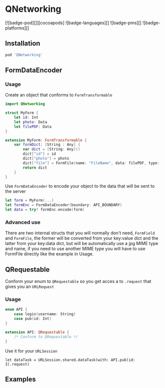 # QNetworking

[![badge-pod][]][cocoapods] ![badge-languages][] ![badge-pms][] ![badge-platforms][]

## Installation
```ruby
pod 'QNetworking'
```

## FormDataEncoder
### Usage
Create an object that conforms to `FormTransformable`
```swift
import QNetworking

struct MyForm {
    let id: Int
    let photo: Data
    let filePDF: Data
}

extension MyForm: FormTransformable {
    var formDict: [String : Any] {
        var dict = [String: Any]()
        dict["id"] = id
        dict["photo"] = photo
        dict["file"] = FormFile(name: "FileName", data: filePDF, type: "application/pdf", fileName: "name" + ".pdf")
        return dict
    }
}
```
Use  `FormDataEncoder` to encode your object to the data that will be sent to the server

```swift
let form = MyForm(...)
let formEnc = FormDataEncoder(boundary: API_BOUNDARY)
let data = try? formEnc.encode(form)
```

### Advanced use
There are two internal structs that you will normally don't need,  `FormField` and `FormFile`, the former will be converted from your key:value dict and the latter from your key:data dict, but will be automatically use a jpg MIME type and name, if you need to use another MIME type you will have to use FormFile directly like the example in Usage.

## QRequestable

Conform your enum to `QRequestable` so you get acces a to `.request` that gives you an `URLRequest`

### Usage

```swift
enum API {
    case login(username: String)
    case pub(id: Int)
}

extension API: QRequestable {
    /* Conform to QRequestable */
}
```
Use it for your `URLSession`

```
let dataTask = URLSession.shared.dataTask(with: API.pub(id: 3).request)
```

## Examples  


